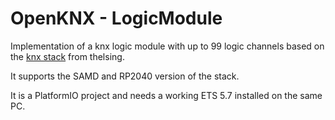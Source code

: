 OpenKNX - LogicModule
===

Implementation of a knx logic module with up to 99 logic channels based on the [knx stack](https://github.com/thelsing/knx) from thelsing.

It supports the SAMD and RP2040 version of the stack.

It is a PlatformIO project and needs a working ETS 5.7 installed on the same PC.
